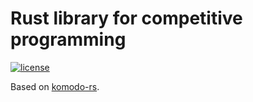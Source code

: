 # Rust library for competitive programming
[![license](https://img.shields.io/badge/license-MIT-blue.svg)](https://github.com/viniciusth/komodo-rs/blob/master/LICENSE)

Based on [komodo-rs](https://github.com/viniciusth/komodo-rs/).